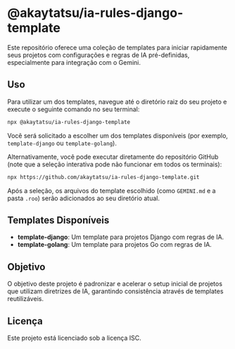 # @akaytatsu/ia-rules-django-template

Este repositório oferece uma coleção de templates para iniciar rapidamente seus projetos com configurações e regras de IA pré-definidas, especialmente para integração com o Gemini.

## Uso

Para utilizar um dos templates, navegue até o diretório raiz do seu projeto e execute o seguinte comando no seu terminal:

```bash
npx @akaytatsu/ia-rules-django-template
```

Você será solicitado a escolher um dos templates disponíveis (por exemplo, `template-django` ou `template-golang`).

Alternativamente, você pode executar diretamente do repositório GitHub (note que a seleção interativa pode não funcionar em todos os terminais):

```bash
npx https://github.com/akaytatsu/ia-rules-django-template.git
```

Após a seleção, os arquivos do template escolhido (como `GEMINI.md` e a pasta `.roo`) serão adicionados ao seu diretório atual.

## Templates Disponíveis

*   **template-django**: Um template para projetos Django com regras de IA.
*   **template-golang**: Um template para projetos Go com regras de IA.

## Objetivo

O objetivo deste projeto é padronizar e acelerar o setup inicial de projetos que utilizam diretrizes de IA, garantindo consistência através de templates reutilizáveis.

## Licença

Este projeto está licenciado sob a licença ISC.